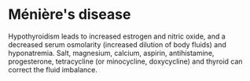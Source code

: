 # Ménière's disease

Hypothyroidism leads to increased estrogen and nitric oxide, and a decreased serum osmolarity (increased dilution of body fluids) and hyponatremia. Salt, magnesium, calcium, aspirin, antihistamine, progesterone, tetracycline (or minocycline, doxycycline) and thyroid can correct the fluid imbalance.